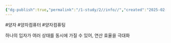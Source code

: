 ```yaml
---
{"dg-publish":true,"permalink":"/1-study/2//info//","created":"2025-02-13T21:47:02.464+09:00","updated":"2025-06-03T20:07:21.180+09:00"}
---
```


#양자 #양자컴퓨터 #양자컴퓨팅

하나의 입자가 여러 상태를 동시에 가질 수 있어, 연산 효율을 극대화